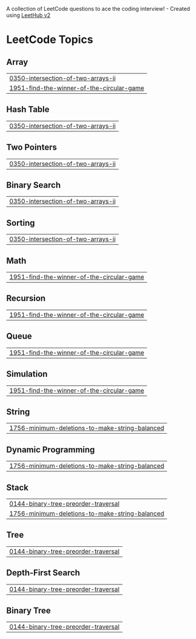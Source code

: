 A collection of LeetCode questions to ace the coding interview! - Created using [LeetHub v2](https://github.com/arunbhardwaj/LeetHub-2.0)
<!---LeetCode Topics Start-->
# LeetCode Topics
## Array
|  |
| ------- |
| [0350-intersection-of-two-arrays-ii](https://github.com/PrajwalKorade0212/Leet_Code/tree/master/0350-intersection-of-two-arrays-ii) |
| [1951-find-the-winner-of-the-circular-game](https://github.com/PrajwalKorade0212/Leet_Code/tree/master/1951-find-the-winner-of-the-circular-game) |
## Hash Table
|  |
| ------- |
| [0350-intersection-of-two-arrays-ii](https://github.com/PrajwalKorade0212/Leet_Code/tree/master/0350-intersection-of-two-arrays-ii) |
## Two Pointers
|  |
| ------- |
| [0350-intersection-of-two-arrays-ii](https://github.com/PrajwalKorade0212/Leet_Code/tree/master/0350-intersection-of-two-arrays-ii) |
## Binary Search
|  |
| ------- |
| [0350-intersection-of-two-arrays-ii](https://github.com/PrajwalKorade0212/Leet_Code/tree/master/0350-intersection-of-two-arrays-ii) |
## Sorting
|  |
| ------- |
| [0350-intersection-of-two-arrays-ii](https://github.com/PrajwalKorade0212/Leet_Code/tree/master/0350-intersection-of-two-arrays-ii) |
## Math
|  |
| ------- |
| [1951-find-the-winner-of-the-circular-game](https://github.com/PrajwalKorade0212/Leet_Code/tree/master/1951-find-the-winner-of-the-circular-game) |
## Recursion
|  |
| ------- |
| [1951-find-the-winner-of-the-circular-game](https://github.com/PrajwalKorade0212/Leet_Code/tree/master/1951-find-the-winner-of-the-circular-game) |
## Queue
|  |
| ------- |
| [1951-find-the-winner-of-the-circular-game](https://github.com/PrajwalKorade0212/Leet_Code/tree/master/1951-find-the-winner-of-the-circular-game) |
## Simulation
|  |
| ------- |
| [1951-find-the-winner-of-the-circular-game](https://github.com/PrajwalKorade0212/Leet_Code/tree/master/1951-find-the-winner-of-the-circular-game) |
## String
|  |
| ------- |
| [1756-minimum-deletions-to-make-string-balanced](https://github.com/PrajwalKorade0212/Leet_Code/tree/master/1756-minimum-deletions-to-make-string-balanced) |
## Dynamic Programming
|  |
| ------- |
| [1756-minimum-deletions-to-make-string-balanced](https://github.com/PrajwalKorade0212/Leet_Code/tree/master/1756-minimum-deletions-to-make-string-balanced) |
## Stack
|  |
| ------- |
| [0144-binary-tree-preorder-traversal](https://github.com/PrajwalKorade0212/Leet_Code/tree/master/0144-binary-tree-preorder-traversal) |
| [1756-minimum-deletions-to-make-string-balanced](https://github.com/PrajwalKorade0212/Leet_Code/tree/master/1756-minimum-deletions-to-make-string-balanced) |
## Tree
|  |
| ------- |
| [0144-binary-tree-preorder-traversal](https://github.com/PrajwalKorade0212/Leet_Code/tree/master/0144-binary-tree-preorder-traversal) |
## Depth-First Search
|  |
| ------- |
| [0144-binary-tree-preorder-traversal](https://github.com/PrajwalKorade0212/Leet_Code/tree/master/0144-binary-tree-preorder-traversal) |
## Binary Tree
|  |
| ------- |
| [0144-binary-tree-preorder-traversal](https://github.com/PrajwalKorade0212/Leet_Code/tree/master/0144-binary-tree-preorder-traversal) |
<!---LeetCode Topics End-->